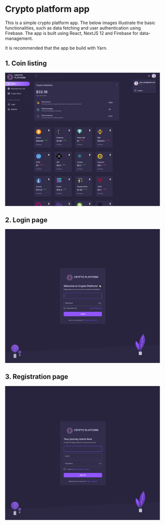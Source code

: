 # Crypto platform app

This is a simple crypto platform app. The below images illustrate the basic functionalities, such as data fetching and user authentication using Firebase. The app is built using React, NextJS 12 and Firebase for data-management.

It is recommended that the app be build with Yarn.

## 1. Coin listing
![IMG1](public/images/misc/crypto_platform_01.png)

## 2. Login page
![IMG2](public/images/misc/crypto_platform_02.png)

## 3. Registration page
![IMG3](public/images/misc/crypto_platform_03.png)
